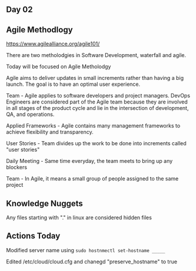 ## Day 02

## Agile Methodlogy
https://www.agilealliance.org/agile101/

There are two metholodgies in Software Development, waterfall and agile.

Today will be focused on Agile Metholodgy

Agile aims to deliver updates in small increments rather than having a big launch. The goal is to have an optimal user experience.

Team - Agile applies to software developers and project managers. DevOps Engineers are considered part of the Agile team because they are involved in all stages of the product cycle and lie in the intersection of development, QA, and operations.

Applied Frameworks - Agile contains many management frameworks to achieve flexibility and transparency.

User Stories - Team divides up the work to be done into increments called "user stories"

Daily Meeting - Same time everyday, the team meets to bring up any blockers

Team - In Agile, it means a small group of people assigned to the same project


## Knowledge Nuggets

Any files starting with "." in linux are considered hidden files

## Actions Today

Modified server name using ```sudo hostnmectl set-hostname _____```

Edited /etc/cloud/cloud.cfg and chanegd "preserve_hostname" to true


